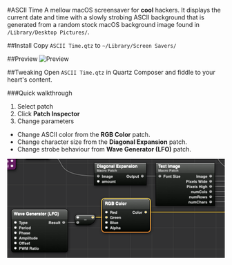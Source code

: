 #ASCII Time
A mellow macOS screensaver for **cool** hackers. It displays the current date and time with a slowly strobing ASCII background that is generated from a random stock macOS background image found in `/Library/Desktop Pictures/`.

##Install
Copy `ASCII Time.qtz` to `~/Library/Screen Savers/`

##Preview
![Preview](preview.gif)

##Tweaking
Open `ASCII Time.qtz` in Quartz Composer and fiddle to your heart's content.

###Quick walkthrough

1. Select patch
2. Click **Patch Inspector**
3. Change parameters

- Change ASCII color from the **RGB Color** patch.
- Change character size from the **Diagonal Expansion** patch.
- Change strobe behaviour from **Wave Generator (LFO)** patch.

![Changing color](color_config.png)